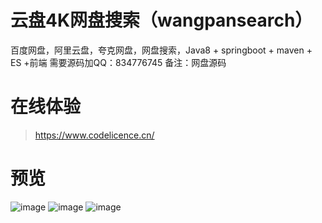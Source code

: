 # 云盘4K网盘搜索（wangpansearch）
百度网盘，阿里云盘，夸克网盘，网盘搜索，Java8 + springboot + maven + ES +前端 
需要源码加QQ：834776745 备注：网盘源码

# 在线体验
> https://www.codelicence.cn/

# 预览
![image](https://github.com/midoujia/wangpansearch/assets/26396233/c970d6e6-980e-4e47-a39f-e65bd4fe83c8)
![image](https://github.com/midoujia/wangpansearch/assets/26396233/01616e87-ee90-4492-8dbe-3194361a1278)
![image](https://github.com/midoujia/wangpansearch/assets/26396233/83aef1c6-4d3b-4153-b381-4c0426adc19f)
